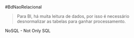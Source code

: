 #BdNaoRelacional 

>  Para BI, há muita leitura de dados, por isso é necessário desnormalizar as tabelas para ganhar processamento.

NoSQL - Not Only SQL
